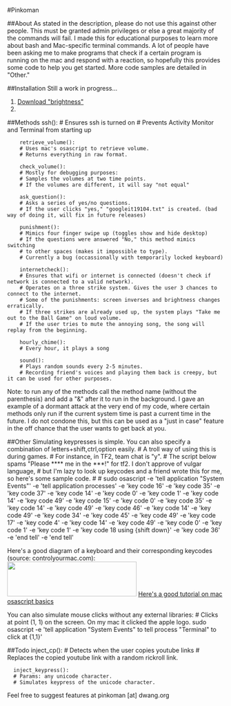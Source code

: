 #Pinkoman

##About
As stated in the description, please do not use this against other people. This must be granted admin
privileges or else a great majority of the commands will fail. I made this for educational purposes
to learn more about bash and Mac-specific terminal commands. A lot of people have been asking me to make
programs that check if a certain program is running on the mac and respond with a reaction, so hopefully
this provides some code to help you get started. More code samples are detailed in "Other."


##Installation
Still a work in progress...

1. [Download "brightness"](http://mattdanger.net/2008/12/adjust-mac-os-x-display-brightness-from-the-terminal/)
2.  



##Methods
        ssh():
        # Ensures ssh is turned on
        # Prevents Activity Monitor and Terminal from starting up
        
        retrieve_volume():
        # Uses mac's osascript to retrieve volume. 
        # Returns everything in raw format.

        check_volume():
        # Mostly for debugging purposes:
        # Samples the volumes at two time points.
        # If the volumes are different, it will say "not equal"

        ask_question():
        # Asks a series of yes/no questions.
        # If the user clicks "yes," "googleit19104.txt" is created. (bad way of doing it, will fix in future releases) 

        punishment():
        # Mimics four finger swipe up (toggles show and hide desktop)
        # If the questions were answered "No," this method mimics switching
        # to other spaces (makes it impossible to type).
        # Currently a bug (occassionally with temporarily locked keyboard)

        internetcheck():
        # Ensures that wifi or internet is connected (doesn't check if network is connected to a valid network).
        # Operates on a three strike system. Gives the user 3 chances to connect to the internet.
        # Some of the punishments: screen inverses and brightness changes erratically.
        # If three strikes are already used up, the system plays "Take me out to the Ball Game" on loud volume.
        # If the user tries to mute the annoying song, the song will replay from the beginning.

        hourly_chime():
        # Every hour, it plays a song

        sound():
        # Plays random sounds every 2-5 minutes.
        # Recording friend's voices and playing them back is creepy, but it can be used for other purposes.

Note: to run any of the methods call the method name (without the parenthesis) and add a "&" after it to run in the background. 
I gave an example of a dormant attack at the very end of my code, where certain methods only run if the current system time is past a current time in the future.
I do not condone this, but this can be used as a "just in case" feature in the off chance that the user wants to get back at you.


##Other
Simulating keypresses is simple. You can also specify a combination of letters+shift,ctrl,option easily.
    # A troll way of using this is during games.
    # For instance, in TF2, team chat is "y".
    # The script below spams "Please **** me in the ***!" for tf2. I don't approve of vulgar language,
    # but I'm lazy to look up keycodes and a friend wrote this for me, so here's some sample code.
    #
    # sudo osascript -e 'tell application "System Events"' -e 'tell application processes' -e 'key code 16' -e 'key code 35' -e 'key code 37' -e 'key code 14' -e 'key code 0' -e 'key code 1' -e 'key code 14' -e 'key code 49' -e 'key code 15' -e 'key code 0' -e 'key code 35' -e 'key code 14' -e 'key code 49' -e 'key code 46' -e 'key code 14' -e 'key code 49' -e 'key code 34' -e 'key code 45' -e 'key code 49' -e 'key code 17' -e 'key code 4' -e 'key code 14' -e 'key code 49' -e 'key code 0' -e 'key code 1' -e 'key code 1' -e 'key code 18 using {shift down}' -e 'key code 36'  -e 'end tell' -e 'end tell'

Here's a good diagram of a keyboard and their corresponding keycodes (source: controlyourmac.com):
<img src="http://public.dwang.org/github/pinkoman/keycode.png" width="300px" height="80px">
[Here's a good tutorial on mac osascript basics](http://controlyourmac.com/applescript.html)

You can also simulate mouse clicks without any external libraries:
    # Clicks at point (1, 1) on the screen. On my mac it clicked the apple logo.
    sudo osascript -e 'tell application "System Events" to tell process "Terminal" to click at {1,1}'


##Todo
      inject_cp():
      # Detects when the user copies youtube links
      # Replaces the copied youtube link with a random rickroll link.

      inject_keypress():
      # Params: any unicode character.
      # Simulates keypress of the unicode character.

Feel free to suggest features at pinkoman [at] dwang.org
